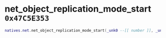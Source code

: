 # net_object_replication_mode_start `0x47C5E353`

```lua
natives.net.net_object_replication_mode_start(_unk0 --[[ number ]], _unk1 --[[ number ]])
```